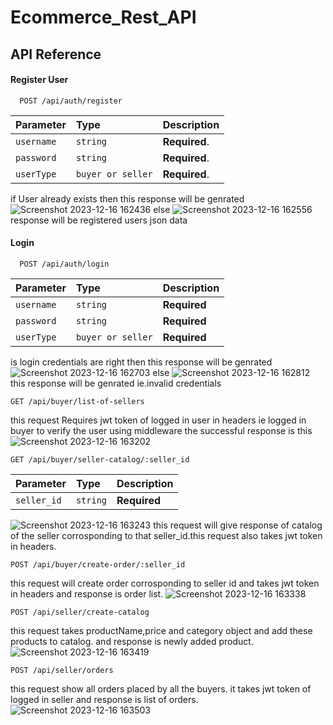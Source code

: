 
# Ecommerce_Rest_API


## API Reference

#### Register User

```http
  POST /api/auth/register
```

| Parameter | Type     | Description                |
| :-------- | :------- | :------------------------- |
| `username` | `string` | **Required**. |
| `password` | `string` | **Required**. |
| `userType` | `buyer or seller` | **Required**. |

if User already exists then this response will be genrated
![Screenshot 2023-12-16 162436](https://github.com/FlowerC9/E-commerce_Rest_API/assets/99163825/1750ad80-9314-4f4b-86d1-2b3a31695526)
else
![Screenshot 2023-12-16 162556](https://github.com/FlowerC9/E-commerce_Rest_API/assets/99163825/09d44aad-c2a3-4e39-bb6e-4059880cdefe)
response will be registered users json data
#### Login

```http
  POST /api/auth/login
```

| Parameter | Type     | Description                       |
| :-------- | :------- | :-------------------------------- |
| `username`      | `string` | **Required** |
| `password`      | `string` | **Required** |
| `userType`      | `buyer or seller` | **Required** |

is login credentials are right then this response will be genrated
![Screenshot 2023-12-16 162703](https://github.com/FlowerC9/E-commerce_Rest_API/assets/99163825/906d2b36-5020-403e-90cf-54c3775af739)
else 
![Screenshot 2023-12-16 162812](https://github.com/FlowerC9/E-commerce_Rest_API/assets/99163825/ceafabce-1718-4829-83e6-168474627437)
this response will be genrated ie.invalid credentials

```http
GET /api/buyer/list-of-sellers
```
this request Requires jwt token of logged in user in headers ie logged in buyer to verify the user using middleware
the successful response is this
![Screenshot 2023-12-16 163202](https://github.com/FlowerC9/E-commerce_Rest_API/assets/99163825/3b8c2d26-1a82-457c-b0aa-17e168251e35)


```http
GET /api/buyer/seller-catalog/:seller_id
```
| Parameter | Type     | Description                       |
| :-------- | :------- | :-------------------------------- |
| `seller_id`      | `string` | **Required** |

![Screenshot 2023-12-16 163243](https://github.com/FlowerC9/E-commerce_Rest_API/assets/99163825/4796dd3f-165e-4f4a-a046-96424b2949b6)
this request will give response of catalog of the seller corrosponding to that seller_id.this request also takes jwt token in headers.

```http
POST /api/buyer/create-order/:seller_id
```

this request will create order corrosponding to seller id and takes jwt token in headers and response is order list.
![Screenshot 2023-12-16 163338](https://github.com/FlowerC9/E-commerce_Rest_API/assets/99163825/87496d23-c09a-446b-9971-bc77d1571922)

```http
POST /api/seller/create-catalog
```

this request takes productName,price and category object and add these products to catalog. and response is newly added product.
![Screenshot 2023-12-16 163419](https://github.com/FlowerC9/E-commerce_Rest_API/assets/99163825/00006860-9c45-4c9c-b26a-3ac1f82e6d88)

```http
POST /api/seller/orders
```

this request show all orders placed by all the buyers.
it takes jwt token of logged in seller and response is list of orders.
![Screenshot 2023-12-16 163503](https://github.com/FlowerC9/E-commerce_Rest_API/assets/99163825/7d065edb-8384-4de0-bb51-c8c849b42453)
